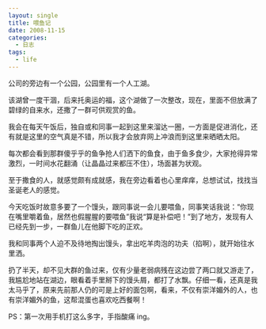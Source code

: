 ```yaml
---
layout: single
title: 喂鱼记
date: 2008-11-15
categories:
  - 日志
tags:
  - life
---
```


公司的旁边有一个公园，公园里有一个人工湖。

该湖曾一度干涸，后来托奥运的福，这个湖做了一次整改，现在，里面不但放满了碧绿的自来水，还撒了一群可供观赏的鱼。

我会在每天午饭后，独自或和同事一起到这里来溜达一圈，一方面是促进消化，还有就是这里的空气真是不错，所以我才会放弃网上冲浪而到这里来晒晒太阳。

每次都会看到那群傻乎乎的鱼争抢人们洒下的鱼食，由于鱼多食少，大家抢得异常激烈，一时间水花翻涌（让晶晶过来都压不住），场面甚为状观。

至于撒食的人，就感觉颇有成就感，我在旁边看着也心里痒痒，总想试试，找找当圣诞老人的感觉。

今天吃饭时故意多要了一个馒头，跟同事说一会儿要喂鱼，同事笑话我说：“你现在嘴里嚼着鱼，居然也假腥腥的要喂鱼”我说“算是补偿吧！”到了地方，发现有人已经先到一步，一群鱼儿在他脚下吃的正欢。

我和同事两个人迫不及待地掏出馒头，拿出吃羊肉泡的功夫（掐啊），就开始往水里洒。

扔了半天，却不见大群的鱼过来，仅有少量老弱病残在这边尝了两口就又游走了，我尴尬地站在湖边，眼看着手里掰下的馒头屑，都打了水飘。仔细一看，还真是我太马乎了，原来先前那人仍的可是上好的面包啊，看来，不仅有崇洋媚外的人，也有崇洋媚外的鱼，这帮混蛋也喜欢吃西餐啊！

PS：第一次用手机打这么多字，手指酸痛 ing。
